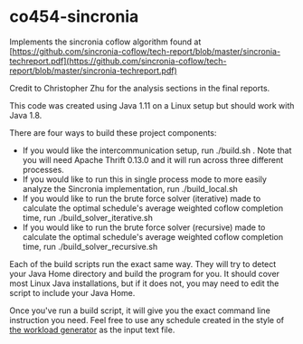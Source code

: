 # co454-sincronia

Implements the sincronia coflow algorithm found at [https://github.com/sincronia-coflow/tech-report/blob/master/sincronia-techreport.pdf](https://github.com/sincronia-coflow/tech-report/blob/master/sincronia-techreport.pdf)

Credit to Christopher Zhu for the analysis sections in the final reports.

This code was created using Java 1.11 on a Linux setup but should work with Java 1.8.

There are four ways to build these project components:

* If you would like the intercommunication setup, run ./build.sh . Note that you will need Apache Thrift 0.13.0 and it will run across three different processes.
* If you would like to run this in single process mode to more easily analyze the Sincronia implementation, run ./build_local.sh
* If you would like to run the brute force solver (iterative) made to calculate the optimal schedule's average weighted coflow completion time, run ./build_solver_iterative.sh
* If you would like to run the brute force solver (recursive) made to calculate the optimal schedule's average weighted coflow completion time, run ./build_solver_recursive.sh

Each of the build scripts run the exact same way. They will try to detect your Java Home directory and build the program for you.
It should cover most Linux Java installations, but if it does not, you may need to edit the script to include your Java Home.

Once you've run a build script, it will give you the exact command line instruction you need.
Feel free to use any schedule created in the style of [the workload generator](https://github.com/sincronia-coflow/workload-generator) as the input text file.

